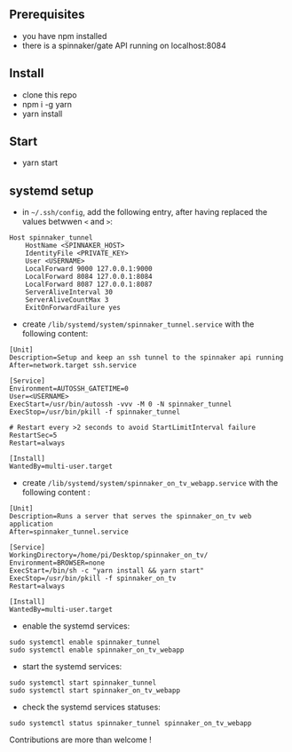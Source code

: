 ## Prerequisites
- you have npm installed
- there is a spinnaker/gate API running on localhost:8084

## Install
- clone this repo
- npm i -g yarn
- yarn install

## Start
- yarn start

## systemd setup
- in `~/.ssh/config`, add the following entry, after having replaced the values betwwen `<` and `>`:
```
Host spinnaker_tunnel
    HostName <SPINNAKER_HOST>
    IdentityFile <PRIVATE_KEY>
    User <USERNAME>
    LocalForward 9000 127.0.0.1:9000
    LocalForward 8084 127.0.0.1:8084
    LocalForward 8087 127.0.0.1:8087
    ServerAliveInterval 30
    ServerAliveCountMax 3
    ExitOnForwardFailure yes
```

- create `/lib/systemd/system/spinnaker_tunnel.service` with the following content:
```
[Unit]
Description=Setup and keep an ssh tunnel to the spinnaker api running
After=network.target ssh.service

[Service]
Environment=AUTOSSH_GATETIME=0
User=<USERNAME>
ExecStart=/usr/bin/autossh -vvv -M 0 -N spinnaker_tunnel
ExecStop=/usr/bin/pkill -f spinnaker_tunnel

# Restart every >2 seconds to avoid StartLimitInterval failure
RestartSec=5
Restart=always

[Install]
WantedBy=multi-user.target

```

- create `/lib/systemd/system/spinnaker_on_tv_webapp.service` with the following content :
```
[Unit]
Description=Runs a server that serves the spinnaker_on_tv web application
After=spinnaker_tunnel.service

[Service]
WorkingDirectory=/home/pi/Desktop/spinnaker_on_tv/
Environment=BROWSER=none
ExecStart=/bin/sh -c "yarn install && yarn start"
ExecStop=/usr/bin/pkill -f spinnaker_on_tv
Restart=always

[Install]
WantedBy=multi-user.target
```
- enable the systemd services:
```
sudo systemctl enable spinnaker_tunnel
sudo systemctl enable spinnaker_on_tv_webapp
```
- start the systemd services:
```
sudo systemctl start spinnaker_tunnel
sudo systemctl start spinnaker_on_tv_webapp
```
- check the systemd services statuses:
```
sudo systemctl status spinnaker_tunnel spinnaker_on_tv_webapp
```

Contributions are more than welcome !